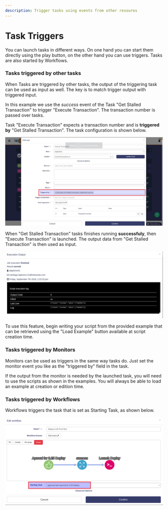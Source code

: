 ```yaml
---
description: Trigger tasks using events from other resoures
---
```


# Task Triggers

You can launch tasks in different ways. On one hand you can start them directly using the play button, on the other hand you can use triggers. Tasks are also started by Workflows.

### Tasks triggered by other tasks

When Tasks are triggered by other tasks, the output of the triggering task can be used as input as well. The key is to match trigger output with triggered input.

In this example we use the _success_ event of the Task "Get Stalled Transaction" to trigger "Execute Transaction". The transaction number is passed over tasks.

Task "Execute Transaction" expects a transaction number and is **triggered by** "Get Stalled Transaction". The task configuration is shown below.

![](../.gitbook/assets/triggeredbytask.jpg)

When "Get Stalled Transaction" tasks finishes running **successfuly**, then "Execute Transaction" is launched. The output data from "Get Stalled Transaction" is then used as input.

![&quot;Get Stalled Transaction&quot; output ](../.gitbook/assets/taskexecution.jpg)

To use this feature, begin writing your script from the provided example that can be retrieved using  the "Load Example" button available at script creation time.

### Tasks triggered by Monitors

Monitors can be used as triggers in the same way tasks do. Just set the monitor event you like as the "triggered by" field in the task.

If the output from the monitor is needed by the launched task, you will need to use the scripts as shown in the examples. You will always be able to load an example at creation or edition time.

### Tasks triggered by Workflows

Workflows triggers the task that is set as Starting Task, as shown below.

![](../.gitbook/assets/image%20%283%29.png)

 

